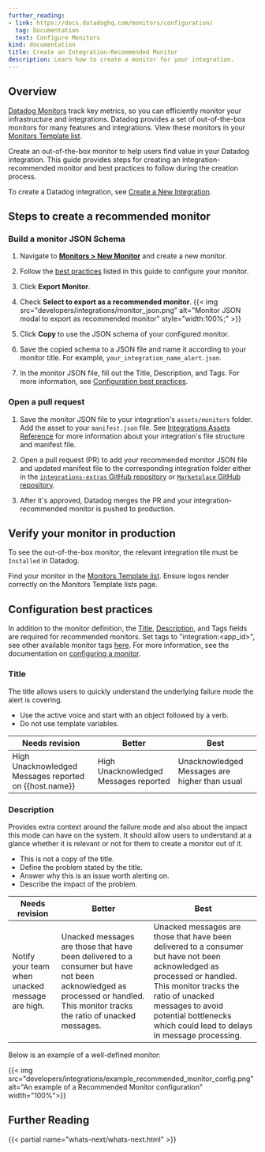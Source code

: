 ```yaml
---
further_reading:
- link: https://docs.datadoghq.com/monitors/configuration/
  tag: Documentation
  text: Configure Monitors
kind: documentation
title: Create an Integration-Recommended Monitor
description: Learn how to create a monitor for your integration.
---
```

## Overview

[Datadog Monitors][1] track key metrics, so you can efficiently monitor your infrastructure and integrations. Datadog provides a set of out-of-the-box monitors for many features and integrations. View these monitors in your [Monitors Template list][2].

Create an out-of-the-box monitor to help users find value in your Datadog integration. This guide provides steps for creating an integration-recommended monitor and best practices to follow during the creation process.

To create a Datadog integration, see [Create a New Integration][3].

## Steps to create a recommended monitor
### Build a monitor JSON Schema

1. Navigate to **[Monitors > New Monitor][4]** and create a new monitor.

2. Follow the [best practices](#configuration-best-practices) listed in this guide to configure your monitor.
 
3. Click **Export Monitor**.

4. Check **Select to export as a recommended monitor**.
    {{< img src="developers/integrations/monitor_json.png" alt="Monitor JSON modal to export as recommended monitor" style="width:100%;" >}}

5. Click **Copy** to use the JSON schema of your configured monitor.

6. Save the copied schema to a JSON file and name it according to your monitor title. For example, `your_integration_name_alert.json`.

7. In the monitor JSON file, fill out the Title, Description, and Tags. For more information, see [Configuration best practices](#configuration-best-practices). 

### Open a pull request

1. Save the monitor JSON file to your integration's `assets/monitors` folder. Add the asset to your `manifest.json` file. See [Integrations Assets Reference][5] for more information about your integration's file structure and manifest file.

2. Open a pull request (PR) to add your recommended monitor JSON file and updated manifest file to the corresponding integration folder either in the [`integrations-extras` GitHub repository][6] or [`Marketplace` GitHub repository][9]. 

3. After it's approved, Datadog merges the PR and your integration-recommended monitor is pushed to production.

## Verify your monitor in production

To see the out-of-the-box monitor, the relevant integration tile must be `Installed` in Datadog. 

Find your monitor in the [Monitors Template list][2]. Ensure logos render correctly on the Monitors Template lists page.

## Configuration best practices

In addition to the monitor definition, the [Title](#title), [Description](#description), and Tags fields are required for recommended monitors. Set tags to "integration:<app_id>", see other available monitor tags [here][8]. For more information, see the documentation on [configuring a monitor][7].

### Title

The title allows users to quickly understand the underlying failure mode the alert is covering.
- Use the active voice and start with an object followed by a verb. 
- Do not use template variables.

| Needs revision                                       | Better                                 | Best                                        |
| -----------                                          | -----------                            | -----------                                 |
|High Unacknowledged Messages reported on {{host.name}}| High Unacknowledged Messages reported  |Unacknowledged Messages are higher than usual|

### Description

Provides extra context around the failure mode and also about the impact this mode can have on the system. It should allow users to understand at a glance whether it is relevant or not for them to create a monitor out of it.

- This is not a copy of the title. 
- Define the problem stated by the title.
- Answer why this is an issue worth alerting on.
- Describe the impact of the problem.

| Needs revision                                         | Better                                       | Best                                    |
| -----------                                          | -----------                                  | -----------                             |
|Notify your team when unacked message are high. | Unacked messages are those that have been delivered to a consumer but have not been acknowledged as processed or handled. This monitor tracks the ratio of unacked messages.|Unacked messages are those that have been delivered to a consumer but have not been acknowledged as processed or handled. This monitor tracks the ratio of unacked messages to avoid potential bottlenecks which could lead to delays in message processing.| 

Below is an example of a well-defined monitor:

{{< img src="developers/integrations/example_recommended_monitor_config.png" alt="An example of a Recommended Monitor configuration" width="100%">}}

## Further Reading

{{< partial name="whats-next/whats-next.html" >}}

[1]: https://docs.datadoghq.com/monitors/
[2]: https://app.datadoghq.com/monitors/recommended
[3]: https://docs.datadoghq.com/developers/integrations/agent_integration/
[4]: https://app.datadoghq.com/monitors/create
[5]: https://docs.datadoghq.com/developers/integrations/check_references/#manifest-file
[6]: https://github.com/DataDog/integrations-extras
[7]: https://docs.datadoghq.com/monitors/configuration/
[8]: https://docs.datadoghq.com/monitors/manage/#monitor-tags
[9]: https://github.com/DataDog/marketplace

